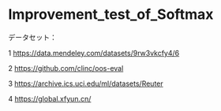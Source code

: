 # Improvement_test_of_Softmax

データセット：

1 https://data.mendeley.com/datasets/9rw3vkcfy4/6 

2 https://github.com/clinc/oos-eval

3 https://archive.ics.uci.edu/ml/datasets/Reuter 

4 https://global.xfyun.cn/
